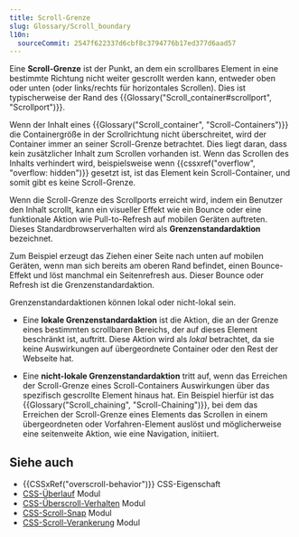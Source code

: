 ```yaml
---
title: Scroll-Grenze
slug: Glossary/Scroll_boundary
l10n:
  sourceCommit: 2547f622337d6cbf8c3794776b17ed377d6aad57
---
```


Eine **Scroll-Grenze** ist der Punkt, an dem ein scrollbares Element in eine bestimmte Richtung nicht weiter gescrollt werden kann, entweder oben oder unten (oder links/rechts für horizontales Scrollen). Dies ist typischerweise der Rand des {{Glossary("Scroll_container#scrollport", "Scrollport")}}.

Wenn der Inhalt eines {{Glossary("Scroll_container", "Scroll-Containers")}} die Containergröße in der Scrollrichtung nicht überschreitet, wird der Container immer an seiner Scroll-Grenze betrachtet. Dies liegt daran, dass kein zusätzlicher Inhalt zum Scrollen vorhanden ist. Wenn das Scrollen des Inhalts verhindert wird, beispielsweise wenn {{cssxref("overflow", "overflow: hidden")}} gesetzt ist, ist das Element kein Scroll-Container, und somit gibt es keine Scroll-Grenze.

Wenn die Scroll-Grenze des Scrollports erreicht wird, indem ein Benutzer den Inhalt scrollt, kann ein visueller Effekt wie ein Bounce oder eine funktionale Aktion wie Pull-to-Refresh auf mobilen Geräten auftreten. Dieses Standardbrowserverhalten wird als **Grenzenstandardaktion** bezeichnet.

Zum Beispiel erzeugt das Ziehen einer Seite nach unten auf mobilen Geräten, wenn man sich bereits am oberen Rand befindet, einen Bounce-Effekt und löst manchmal ein Seitenrefresh aus. Dieser Bounce oder Refresh ist die Grenzenstandardaktion.

Grenzenstandardaktionen können lokal oder nicht-lokal sein.

- Eine **lokale Grenzenstandardaktion** ist die Aktion, die an der Grenze eines bestimmten scrollbaren Bereichs, der auf dieses Element beschränkt ist, auftritt. Diese Aktion wird als _lokal_ betrachtet, da sie keine Auswirkungen auf übergeordnete Container oder den Rest der Webseite hat.

- Eine **nicht-lokale Grenzenstandardaktion** tritt auf, wenn das Erreichen der Scroll-Grenze eines Scroll-Containers Auswirkungen über das spezifisch gescrollte Element hinaus hat. Ein Beispiel hierfür ist das {{Glossary("Scroll_chaining", "Scroll-Chaining")}}, bei dem das Erreichen der Scroll-Grenze eines Elements das Scrollen in einem übergeordneten oder Vorfahren-Element auslöst und möglicherweise eine seitenweite Aktion, wie eine Navigation, initiiert.

## Siehe auch

- {{CSSxRef("overscroll-behavior")}} CSS-Eigenschaft
- [CSS-Überlauf](/de/docs/Web/CSS/CSS_overflow) Modul
- [CSS-Überscroll-Verhalten](/de/docs/Web/CSS/CSS_overscroll_behavior) Modul
- [CSS-Scroll-Snap](/de/docs/Web/CSS/CSS_scroll_snap) Modul
- [CSS-Scroll-Verankerung](/de/docs/Web/CSS/CSS_scroll_anchoring) Modul
